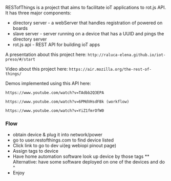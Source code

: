 RESTofThings is  a project that aims to facilitate ioT applications to rot.js API.
It has three major components:

 * directory server - a webServer that handles registration of powered on boards
 * slave server - server running on a device that has a UUID and pings the directory server
 * rot.js api - REST API for building ioT apps

A presentation about this project here:
`http://raluca-elena.github.io/iot-preso/#/start`



Video about this project here:
`https://air.mozilla.org/the-rest-of-things/`


Demos implemented using this API here:

`https://www.youtube.com/watch?v=TAdbb2Q3EPA`

`https://www.youtube.com/watch?v=6PMdVHsdFBk (workflow)`

`https://www.youtube.com/watch?v=YiZ1fmrOfW0`

### Flow
* obtain device & plug it into network/power
* go to user.restofthings.com to find device listed
* Click link to go to dev ui(eg webiopi pinout page)
* Assign tags to device
* Have home automation software look up device by those tags
** Alternative: have some software deployed on one of the devices and do ^
* Enjoy
